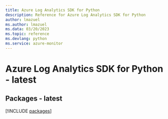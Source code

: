 ```yaml
---
title: Azure Log Analytics SDK for Python
description: Reference for Azure Log Analytics SDK for Python
author: lmazuel
ms.author: lmazuel
ms.data: 03/20/2023
ms.topic: reference
ms.devlang: python
ms.service: azure-monitor
---
```

# Azure Log Analytics SDK for Python - latest
## Packages - latest
[!INCLUDE [packages](log-analytics-index.md)]